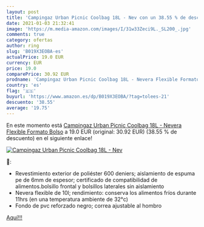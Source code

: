 ```yaml
---
layout: post
title: 'Campingaz Urban Picnic Coolbag 18L - Nev con un 38.55 % de descuento'
date: 2021-01-03 21:32:41
image: 'https://m.media-amazon.com/images/I/31w33Zeci9L._SL200_.jpg'
comments: true
category: ofertas
author: ring
slug: 'B019X3EOBA-es'
actualPrice: 19.0 EUR
currency: EUR
price: 19.0
comparePrice: 30.92 EUR
prodname: 'Campingaz Urban Picnic Coolbag 18L - Nevera Flexible Formato Bolso'
country: 'es'
flag: '🇪🇸'
buyurl: 'https://www.amazon.es/dp/B019X3EOBA/?tag=tolees-21'
descuento: '38.55'
average: '19.75'
---
```


En este momento está [Campingaz Urban Picnic Coolbag 18L - Nevera Flexible Formato Bolso](https://www.amazon.es/dp/B019X3EOBA/?tag=tolees-21) a 19.0 EUR (original: 30.92 EUR) (38.55 %  de descuento) en el siguiente enlace!

[![Campingaz Urban Picnic Coolbag 18L - Nev](https://m.media-amazon.com/images/I/31w33Zeci9L._SL200_.jpg)](https://www.amazon.es/dp/B019X3EOBA/?tag=tolees-21)

🔎:

- Revestimiento exterior de poliéster 600 deniers; aislamiento de espuma pe de 6mm de espesor; certificado de compatibilidad de alimentos.bolsillo frontal y bolsillos laterales sin aislamiento
- Nevera flexible de 10l; rendimiento: conserva los alimentos fríos durante 11hrs (en una temperatura ambiente de 32°c)
- Fondo de pvc reforzado negro; correa ajustable al hombro

[Aquí!!!](https://www.amazon.es/dp/B019X3EOBA/?tag=tolees-21)
